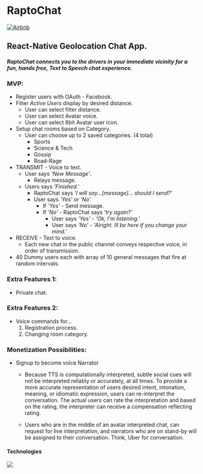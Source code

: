 #  RaptoChat
[![Airbnb](https://img.shields.io/badge/code%20style-standard-brightgreen.svg?style=flat)](http://standardjs.com/)

## React-Native Geolocation Chat App.
#### *RaptoChat connects you to the drivers in your immediate vicinity for a fun, hands free, Text to Speech chat experience.*

### MVP:
+ Register users with OAuth - Facebook.
+ Filter *Active Users* display by desired distance.
  * User can select filter distance.
  * User can select Avatar voice.
  * User can select 8bit Avatar user icon.  
+ Setup chat rooms based on Category.
  * User can choose up to 2 saved categories.  (4 total)
    - Sports
    - Science & Tech
    - Gossip
    - Road-Rage
+ TRANSMIT - Voice to text.
  * User says *'New Message'*.  
    - Relays message.
  * Users says *'Finished.'*
    - RaptoChat says *'I will say...[message]... should I send?'*
    - User says *'Yes'* or *'No'*
      * If *'Yes'* - Send message.
      * If *'No'* - RaptoChat says *'try again?'*
        - User says *'Yes'* - *'Ok, I'm listening.'*
        - User says *'No'* - *'Alright. Ill be here if you change your mind.'*
+ RECEIVE - Text to voice.
  * Each new chat in the public channel conveys respective voice, in order of transmission.
+ 40 Dummy users each with array of 10 general messages that fire at random intervals.

### Extra Features 1:
+ Private chat.

### Extra Features 2:
+ Voice commands for...
  1. Registration process.
  2. Changing room category.

### Monetization Possibilities:
+ Signup to become voice Narrator

  * Because TTS is computationally interpreted, subtle social cues will not be
  interpreted reliably or accurately, at all times.  To provide a more accurate
  representation of users desired intent, intonation, meaning, or idiomatic
  expression, users can re-interpret the conversation.  The actual users can
  rate the interpretation and based on the rating, the interpreter can receive a
  compensation reflecting rating.

  * Users who are in the middle of an avatar interpreted chat, can request for
  live interpretation, and narrators who are on stand-by will be assigned to
  their conversation.  Think, Uber for conversation.

#### Technologies
<img src="https://cdn.auth0.com/blog/react-js/react.png" style="max-width: 200px !important" />
